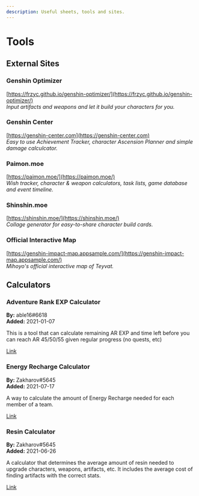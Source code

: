 ```yaml
---
description: Useful sheets, tools and sites.
---
```

# Tools

## External Sites
### Genshin Optimizer  
[https://frzyc.github.io/genshin-optimizer/](https://frzyc.github.io/genshin-optimizer/)   
*Input artifacts and weapons and let it build your characters for you.*

### Genshin Center  
[https://genshin-center.com](https://genshin-center.com)  
*Easy to use Achievement Tracker, character Ascension Planner and simple damage calculcator.*

### Paimon.moe  
[https://paimon.moe/](https://paimon.moe/)   
*Wish tracker, character & weapon calculators, task lists, game database and event timeline.*

### Shinshin.moe  
[https://shinshin.moe/](https://shinshin.moe/)   
*Collage generator for easy-to-share character build cards.*

### Official Interactive Map  
[https://genshin-impact-map.appsample.com/](https://genshin-impact-map.appsample.com/)  
*Mihoyo's official interactive map of Teyvat.*

## Calculators
### Adventure Rank EXP Calculator

**By:** able16\#6618  
**Added:** 2021-01-07

This is a tool that can calculate remaining AR EXP and time left before you can reach AR 45/50/55 given regular progress \(no quests, etc\)

[Link](https://docs.google.com/spreadsheets/d/1kBbbh6bIUjVeUmG_ZAXtAkG7uFnlfJSYh3wJ11qPlU4/edit?usp=sharing)

### Energy Recharge Calculator

**By:** Zakharov\#5645  
**Added:** 2021-07-17

A way to calculate the amount of Energy Recharge needed for each member of a team.

[Link](https://docs.google.com/spreadsheets/d/1-vkmgp5n0bI9pvhUg110Aza3Emb2puLWdeoCgrxDlu4/edit#gid=1841979497)

### Resin Calculator

**By:** Zakharov\#5645  
**Added:** 2021-06-26

A calculator that determines the average amount of resin needed to upgrade characters, weapons, artifacts, etc. It includes the average cost of finding artifacts with the correct stats.

[Link](https://docs.google.com/spreadsheets/d/1QZhdx6-L7jAJDqV9OfPYhl0Q0R8DYpwJz2KIyjHE2Ow/edit#gid=1421390734)
